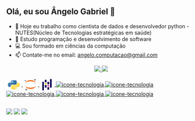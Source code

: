 ## Olá, eu sou Ângelo Gabriel 👋

- 🔭 Hoje eu trabalho como cientista de dados e desenvolvedor python - NUTES(Núcleo de Tecnologias estratégicas em saúde)
- 🌱 Estudo programação e desenvolvimento de software
- 💻 Sou formado em ciências da computação
- 📫 Contate-me no email: angelo.computacao@gmail.com

<div align="center">
  <a href="https://github.com/AngrloGab">
  <img height="180em" src="https://github-readme-stats.vercel.app/api?username=AngrloGab&show_icons=true&theme=dracula&include_all_commits=true&count_private=true"/>
  <img height="180em" src="https://github-readme-stats.vercel.app/api/top-langs/?username=AngrloGab&layout=compact&langs_count=7&theme=dracula"/>
</div>
<div style="display: inline_block"><br>
  <img align="center" alt="icone-tecnologia" height="30" width="40" src="https://raw.githubusercontent.com/devicons/devicon/master/icons/python/python-original.svg">
  <img align="center" alt="icone-tecnologia" height="30" width="40" src="https://raw.githubusercontent.com/devicons/devicon/master/icons/jupyter/jupyter-original.svg">
  <img align="center" alt="icone-tecnologia" height="30" width="40" src="https://raw.githubusercontent.com/devicons/devicon/master/icons/pandas/pandas-original.svg">
  <img align="center" alt="icone-tecnologia" height="30" width="40" src="https://cdn.jsdelivr.net/gh/devicons/devicon@latest/icons/html5/html5-original.svg">
  <img align="center" alt="icone-tecnologia" height="30" width="40" src="https://cdn.jsdelivr.net/gh/devicons/devicon@latest/icons/css3/css3-original.svg" />
  <img align="center" alt="icone-tecnologia" height="30" width="40" src="https://cdn.jsdelivr.net/gh/devicons/devicon@latest/icons/java/java-original.svg" />
  <img align="center" alt="icone-tecnologia" height="30" width="40" src="https://cdn.jsdelivr.net/gh/devicons/devicon@latest/icons/cplusplus/cplusplus-original.svg" />
  <img align="center" alt="icone-tecnologia" height="30" width="40" src="https://cdn.jsdelivr.net/gh/devicons/devicon@latest/icons/unity/unity-original.svg" />
  
 
</div>
  
  ##
 
<div> 
  <a href="https://www.instagram.com/angelorx_" target="_blank"><img src="https://img.shields.io/badge/-Instagram-%23E4405F?style=for-the-badge&logo=instagram&logoColor=white" target="_blank"></a>
  <a href = "mailto:angelo.computacao@gmail.com"><img src="https://img.shields.io/badge/-Gmail-%23333?style=for-the-badge&logo=gmail&logoColor=white" target="_blank"></a>
  <a href="https://www.linkedin.com/in/%C3%A2ngelo-gabriel-b02240213/" target="_blank"><img src="https://img.shields.io/badge/-LinkedIn-%230077B5?style=for-the-badge&logo=linkedin&logoColor=white" target="_blank"></a> 
 
</div>

